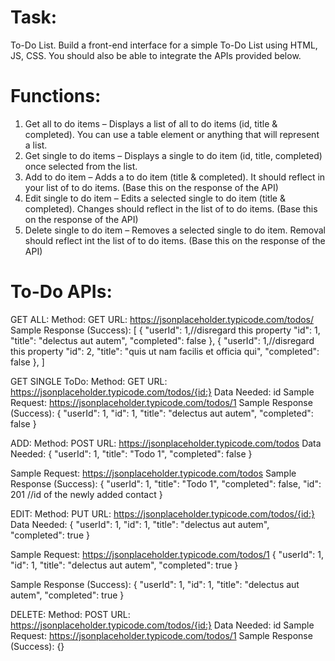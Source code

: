 # Task: 
To-Do List. Build a front-end interface for a simple To-Do List using HTML, JS, CSS. You should also be able to integrate the APIs provided below.

# Functions:
  1. Get all to do items – Displays a list of all to do items (id, title & completed). You can use a table element or anything that will represent a list.
  2. Get single to do items – Displays a single to do item (id, title, completed) once selected from the list.
  3. Add to do item – Adds a to do item (title & completed). It should reflect in your list of to do items. (Base this on the response of the API)
  4. Edit single to do item – Edits a selected single to do item (title & completed). Changes should reflect in the list of to do items. (Base this on the response of the API)
  5. Delete single to do item – Removes a selected single to do item. Removal should reflect int the list of to do items. (Base this on the response of the API)

# To-Do APIs:

GET ALL:
Method: GET
URL: https://jsonplaceholder.typicode.com/todos/
Sample Response (Success):
[
  {
    "userId": 1,//disregard this property
    "id": 1,
    "title": "delectus aut autem",
    "completed": false
  },
  {
    "userId": 1,//disregard this property
    "id": 2,
    "title": "quis ut nam facilis et officia qui",
    "completed": false
  },
]

GET SINGLE ToDo:
Method: GET
URL: https://jsonplaceholder.typicode.com/todos/{id:}
Data Needed: 
id
Sample Request:  https://jsonplaceholder.typicode.com/todos/1
Sample Response (Success):
{
    "userId": 1,
    "id": 1,
    "title": "delectus aut autem",
    "completed": false
}

ADD:
Method: POST
URL: https://jsonplaceholder.typicode.com/todos
Data Needed: 
{
    "userId": 1,
    "title": "Todo 1",
    "completed": false
}

Sample Request: https://jsonplaceholder.typicode.com/todos
Sample Response (Success):
{
    "userId": 1,
    "title": "Todo 1",
    "completed": false,
    "id": 201 //id of the newly added contact
}

EDIT:
Method: PUT
URL: https://jsonplaceholder.typicode.com/todos/{id:}
Data Needed:
 {
    "userId": 1,
    "id": 1,
    "title": "delectus aut autem",
    "completed": true
}

Sample Request: https://jsonplaceholder.typicode.com/todos/1
{
    "userId": 1,
    "id": 1,
    "title": "delectus aut autem",
    "completed": true
}

Sample Response (Success):
{
    "userId": 1,
    "id": 1,
    "title": "delectus aut autem",
    "completed": true
}

DELETE:
Method: POST
URL: https://jsonplaceholder.typicode.com/todos/{id:}
Data Needed: 
id
Sample Request:  https://jsonplaceholder.typicode.com/todos/1
Sample Response (Success):
{}

